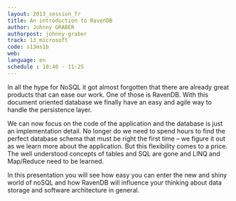 ```yaml
---
layout: 2013_session_fr
title: An introduction to RavenDB
author: Johnny GRABER
authorpost: johnny-graber
track: 13_microsoft
code: s13ms1b
web: 
language: en
schedule : 10:40 - 11:25
---
```


In all the hype for NoSQL it got almost forgotten that there are already great products that can ease our work. One of those is RavenDB. With this document oriented database we finally have an easy and agile way to handle the persistence layer.

We can now focus on the code of the application and the database is just an implementation detail. No longer do we need to spend hours to find the perfect database schema that must be right the first time – we figure it out as we learn more about the application. But this flexibility comes to a price. The well understood concepts of tables and SQL are gone and LINQ and Map/Reduce need to be learned.

In this presentation you will see how easy you can enter the new and shiny world of noSQL and how RavenDB will influence your thinking about data storage and software architecture in general. 
